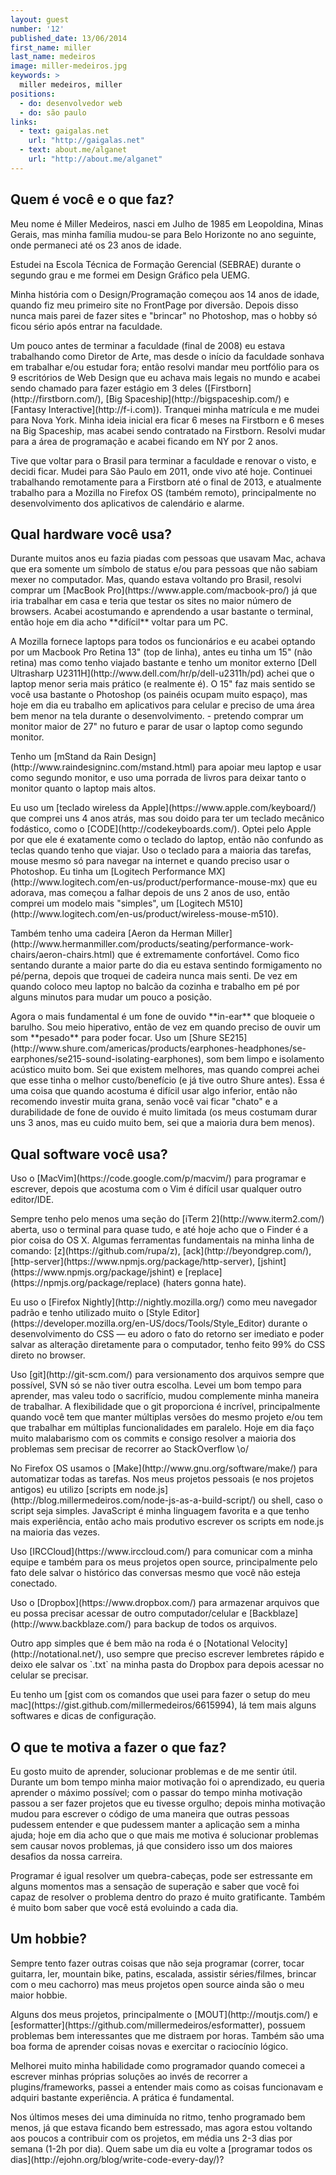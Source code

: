 ```yaml
---
layout: guest
number: '12'
published_date: 13/06/2014
first_name: miller
last_name: medeiros
image: miller-medeiros.jpg
keywords: >
  miller medeiros, miller
positions:
  - do: desenvolvedor web
  - do: são paulo
links:
  - text: gaigalas.net
    url: "http://gaigalas.net"
  - text: about.me/alganet
    url: "http://about.me/alganet"
---
```


<section class="question">
  <div class="wrapper">
    <div class="question-title-area">
      <h2 class="question-title">Quem é você e o que faz?</h2>
    </div>
    <div class="question-content-area">
      <div class="question-content text">
        <p>
          Meu nome é Miller Medeiros, nasci em Julho de 1985 em Leopoldina, Minas
          Gerais, mas minha família mudou-se para Belo Horizonte no ano seguinte,
          onde permaneci até os 23 anos de idade.
        </p>
        <p>
          Estudei na Escola Técnica de Formação Gerencial (SEBRAE) durante o
          segundo grau e me formei em Design Gráfico pela UEMG.
        </p>
        <p>
          Minha história com o Design/Programação começou aos 14 anos de idade,
          quando fiz meu primeiro site no FrontPage por diversão. Depois disso
          nunca mais parei de fazer sites e "brincar" no Photoshop, mas o hobby
          só ficou sério após entrar na faculdade.
        </p>
        <p>
          Um pouco antes de terminar a faculdade (final de 2008) eu estava
          trabalhando como Diretor de Arte, mas desde o início da faculdade
          sonhava em trabalhar e/ou estudar fora; então resolvi mandar meu
          portfólio para os 9 escritórios de Web Design que eu achava mais
          legais no mundo e acabei sendo chamado para fazer estágio em 3 deles
          ([Firstborn](http://firstborn.com/), [Big Spaceship](http://bigspaceship.com/) e
          [Fantasy Interactive](http://f-i.com)). Tranquei minha matrícula e me mudei
          para Nova York. Minha ideia inicial era ficar 6 meses na Firstborn e 6
          meses na Big Spaceship, mas acabei sendo contratado na Firstborn.
          Resolvi mudar para a área de programação e acabei ficando em NY por 2
          anos.
        </p>
        <p>
          Tive que voltar para o Brasil para terminar a faculdade e renovar o
          visto, e decidi ficar. Mudei para São Paulo em 2011, onde vivo até
          hoje. Continuei trabalhando remotamente para a Firstborn até o final
          de 2013, e atualmente trabalho para a Mozilla no Firefox OS (também
          remoto), principalmente no desenvolvimento dos aplicativos de
          calendário e alarme.
        </p>
      </div>
    </div>
  </div>
</section>

<section class="question">
  <div class="wrapper">
    <div class="question-title-area">
      <h2 class="question-title">Qual hardware você usa?</h2>
    </div>
    <div class="question-content-area">
      <div class="question-content text">
        <p>
          Durante muitos anos eu fazia piadas com pessoas que usavam Mac, achava
          que era somente um símbolo de status e/ou para pessoas que não sabiam
          mexer no computador. Mas, quando estava voltando pro Brasil, resolvi
          comprar um [MacBook Pro](https://www.apple.com/macbook-pro/) já que iria trabalhar em casa e teria que testar os sites
          no maior número de browsers. Acabei acostumando e aprendendo a usar
          bastante o terminal, então hoje em dia acho **difícil** voltar para um PC.
        </p>
        <p>
          A Mozilla fornece laptops para todos os funcionários e eu acabei optando
          por um Macbook Pro Retina 13" (top de linha), antes eu tinha um 15" (não
          retina) mas como tenho viajado bastante e tenho um monitor externo
          [Dell Ultrasharp U2311H](http://www.dell.com/hr/p/dell-u2311h/pd)
          achei que o laptop menor seria mais prático (e realmente é). O 15" faz
          mais sentido se você usa bastante o Photoshop (os painéis ocupam muito
          espaço), mas hoje em dia eu trabalho em aplicativos para celular e
          preciso de uma área bem menor na tela durante o desenvolvimento. -
          pretendo comprar um monitor maior de 27" no futuro e parar de usar o
          laptop como segundo monitor.
        </p>
        <p>
          Tenho um
          [mStand da Rain Design](http://www.raindesigninc.com/mstand.html) para apoiar meu laptop
          e usar como segundo monitor, e uso uma porrada de livros para deixar
          tanto o monitor quanto o laptop mais altos.
        </p>
        <p>
          Eu uso um [teclado wireless da Apple](https://www.apple.com/keyboard/)
          que comprei uns 4 anos atrás, mas sou doido para ter um
          teclado mecânico fodástico, como o [CODE](http://codekeyboards.com/).
          Optei pelo Apple por
          que ele é exatamente como o teclado do laptop, então não confundo as
          teclas quando tenho que viajar. Uso o teclado para a maioria das
          tarefas, mouse mesmo só para navegar na internet e quando preciso usar o
          Photoshop. Eu tinha um
          [Logitech Performance MX](http://www.logitech.com/en-us/product/performance-mouse-mx)
          que eu adorava, mas começou a
          falhar depois de uns 2 anos de uso, então comprei um modelo mais
          "simples", um [Logitech M510](http://www.logitech.com/en-us/product/wireless-mouse-m510).
        </p>
        <p>
          Também tenho uma cadeira
          [Aeron da Herman Miller](http://www.hermanmiller.com/products/seating/performance-work-chairs/aeron-chairs.html)
          que é extremamente confortável. Como fico sentando durante a maior
          parte do dia eu estava sentindo formigamento no pé/perna, depois que
          troquei de cadeira nunca mais senti. De vez em quando coloco meu
          laptop no balcão da cozinha e trabalho em pé por alguns minutos para
          mudar um pouco a posição.
        </p>
        <p>
          Agora o mais fundamental é um fone de ouvido **in-ear** que bloqueie o
          barulho. Sou meio hiperativo, então de vez em quando preciso de ouvir
          um som **pesado** para poder focar. Uso um
          [Shure SE215](http://www.shure.com/americas/products/earphones-headphones/se-earphones/se215-sound-isolating-earphones),
          som bem limpo e isolamento acústico muito bom. Sei que existem
          melhores, mas quando comprei achei que esse tinha o melhor
          custo/benefício (e já tive outro Shure antes). Essa é uma coisa que
          quando acostuma é difícil usar algo inferior, então não recomendo
          investir muita grana, senão você vai ficar "chato" e a durabilidade de
          fone de ouvido é muito limitada (os meus costumam durar uns 3 anos,
          mas eu cuido muito bem, sei que a maioria dura bem menos).
        </p>
      </div>
    </div>
  </div>
</section>

<section class="question">
  <div class="wrapper">
    <div class="question-title-area">
      <h2 class="question-title">Qual software você usa?</h2>
    </div>
    <div class="question-content-area">
      <div class="question-content text">
        <p>
          Uso o [MacVim](https://code.google.com/p/macvim/) para programar e
          escrever, depois que acostuma com o Vim é difícil usar qualquer outro
          editor/IDE.
        </p>
        <p>
          Sempre tenho pelo menos uma seção do [iTerm 2](http://www.iterm2.com/)
          aberta, uso o terminal para quase tudo, e até hoje acho que o Finder
          é a pior coisa do OS X. Algumas ferramentas fundamentais na minha
          linha de comando: [z](https://github.com/rupa/z),
          [ack](http://beyondgrep.com/),
          [http-server](https://www.npmjs.org/package/http-server),
          [jshint](https://www.npmjs.org/package/jshint) e
          [replace](https://npmjs.org/package/replace) (haters gonna hate).
        </p>
        <p>
          Eu uso o [Firefox Nightly](http://nightly.mozilla.org/) como meu
          navegador padrão e tenho utilizado muito o
          [Style Editor](https://developer.mozilla.org/en-US/docs/Tools/Style_Editor)
          durante o desenvolvimento do CSS — eu adoro o fato do retorno ser
          imediato e poder salvar as alteração diretamente para o computador,
          tenho feito 99% do CSS direto no browser.
        </p>
        <p>
          Uso [git](http://git-scm.com/) para versionamento dos arquivos sempre
          que possível, SVN só se não tiver outra escolha. Levei um bom tempo
          para aprender, mas valeu todo o sacrifício, mudou complemente minha
          maneira de trabalhar. A flexibilidade que o git proporciona é
          incrível, principalmente quando você tem que manter múltiplas versões
          do mesmo projeto e/ou tem que trabalhar em múltiplas funcionalidades
          em paralelo.  Hoje em dia faço muito malabarismo com os commits e
          consigo resolver a maioria dos problemas sem precisar de recorrer ao
          StackOverflow \o/
        </p>
        <p>
          No Firefox OS usamos o [Make](http://www.gnu.org/software/make/)
          para automatizar todas as tarefas. Nos meus projetos pessoais (e
          nos projetos antigos) eu utilizo
          [scripts em node.js](http://blog.millermedeiros.com/node-js-as-a-build-script/) ou
          shell, caso o script seja simples. JavaScript é minha linguagem
          favorita e a que tenho mais experiência, então acho mais produtivo
          escrever os scripts em node.js na maioria das vezes.
        </p>
        <p>
          Uso [IRCCloud](https://www.irccloud.com/) para comunicar com a minha
          equipe e também para os meus projetos open source, principalmente pelo
          fato dele salvar o histórico das conversas mesmo que você não esteja
          conectado.
        </p>
        <p>
          Uso o [Dropbox](https://www.dropbox.com/) para armazenar arquivos que
          eu possa precisar acessar de outro computador/celular e
          [Backblaze](http://www.backblaze.com/) para backup de todos os
          arquivos.
        </p>
        <p>
          Outro app simples que é bem mão na roda é o
          [Notational Velocity](http://notational.net/), uso sempre que preciso escrever
          lembretes rápido e deixo ele salvar os `.txt` na minha pasta do
          Dropbox para depois acessar no celular se precisar.
        </p>
        <p>
          Eu tenho um
          [gist com os comandos que usei para fazer o setup do meu mac](https://gist.github.com/millermedeiros/6615994),
          lá tem mais alguns softwares e dicas de configuração.
        </p>
      </div>
    </div>
  </div>
</section>

<section class="question">
  <div class="wrapper">
    <div class="question-title-area">
      <h2 class="question-title">O que te motiva a fazer o que faz?</h2>
    </div>
    <div class="question-content-area">
      <div class="question-content text">
        <p>
          Eu gosto muito de aprender, solucionar problemas e de me sentir útil.
          Durante um bom tempo minha maior motivação foi o aprendizado, eu
          queria aprender o máximo possível; com o passar do tempo minha
          motivação passou a ser fazer projetos que eu tivesse orgulho; depois
          minha motivação mudou para escrever o código de uma maneira que outras
          pessoas pudessem entender e que pudessem manter a aplicação sem a
          minha ajuda; hoje em dia acho que o que mais me motiva é solucionar
          problemas sem causar novos problemas, já que considero isso um dos
          maiores desafios da nossa carreira.
        </p>
        <p>
          Programar é igual resolver um quebra-cabeças, pode ser estressante em
          alguns momentos mas a sensação de superação e saber que você foi capaz
          de resolver o problema dentro do prazo é muito gratificante. Também é
          muito bom saber que você está evoluindo a cada dia.
        </p>
      </div>
    </div>
  </div>
</section>

<section class="question">
  <div class="wrapper">
    <div class="question-title-area">
      <h2 class="question-title">Um hobbie?</h2>
    </div>
    <div class="question-content-area">
      <div class="question-content text">
        <p>
          Sempre tento fazer outras coisas que não seja programar (correr, tocar
          guitarra, ler, mountain bike, patins, escalada, assistir
          séries/filmes, brincar com o meu cachorro) mas meus projetos open
          source ainda são o meu maior hobbie.
        </p>
        <p>
          Alguns dos meus projetos, principalmente o [MOUT](http://moutjs.com/)
          e [esformatter](https://github.com/millermedeiros/esformatter),
          possuem problemas bem interessantes que me distraem por horas.
          Também são uma boa forma de aprender coisas novas e exercitar o
          raciocínio lógico.
        </p>
        <p>
          Melhorei muito minha habilidade como programador quando comecei a
          escrever minhas próprias soluções ao invés de recorrer a
          plugins/frameworks, passei a entender mais como as coisas funcionavam
          e adquiri bastante experiência. A prática é fundamental.
        </p>
        <p>
          Nos últimos meses dei uma diminuída no ritmo, tenho programado bem
          menos, já que estava ficando bem estressado, mas agora estou voltando
          aos poucos a contribuir com os projetos, em média uns 2-3 dias por
          semana (1-2h por dia). Quem sabe um dia eu volte a
          [programar todos os dias](http://ejohn.org/blog/write-code-every-day/)?
        </p>
      </div>
    </div>
  </div>
</section>
